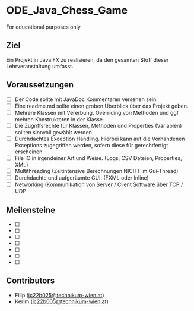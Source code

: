 # ODE_Java_Chess_Game
For educational purposes only

## Ziel
Ein Projekt in Java FX zu realisieren, da den gesamten Stoff dieser Lehrveranstaltung umfasst.



## Voraussetzungen
- [ ] Der Code sollte mit JavaDoc Kommentaren versehen sein.<br>
- [ ] Eine readme.md sollte einen groben Überblick über das Projekt geben.<br>
- [ ] Mehrere Klassen mit Vererbung, Overriding von Methoden und ggf mehren Konstruktoren in der Klasse<br>
- [ ] Die Zugriffsrechte für Klassen, Methoden und Properties (Variablen) sollten sinnvoll gewählt werden<br>
- [ ] Durchdachtes Exception Handling. Hierbei kann auf die Vorhandenen Exceptions zugegriffen werden, sofern diese für gerechtfertigt erscheinen.<br>
- [ ] File IO in irgendeiner Art und Weise. (Logs, CSV Dateien, Properties, XML)<br>
- [ ] Multithreading (Zeitintensive Berechnungen NICHT im Gui-Thread)<br>
- [ ] Durchdachte und aufgeräumte GUI. (FXML oder Inline)<br>
- [ ] Networking (Kommunikation von Server / Client Software über TCP / UDP

## Meilensteine
- [ ]
- [ ]
- [ ]
- [ ]
- [ ]
- [ ]
- [ ]
## Contributors
- Filip (ic22b025@technikum-wien.at)
- Kerim (ic22b005@technikum-wien.at)
